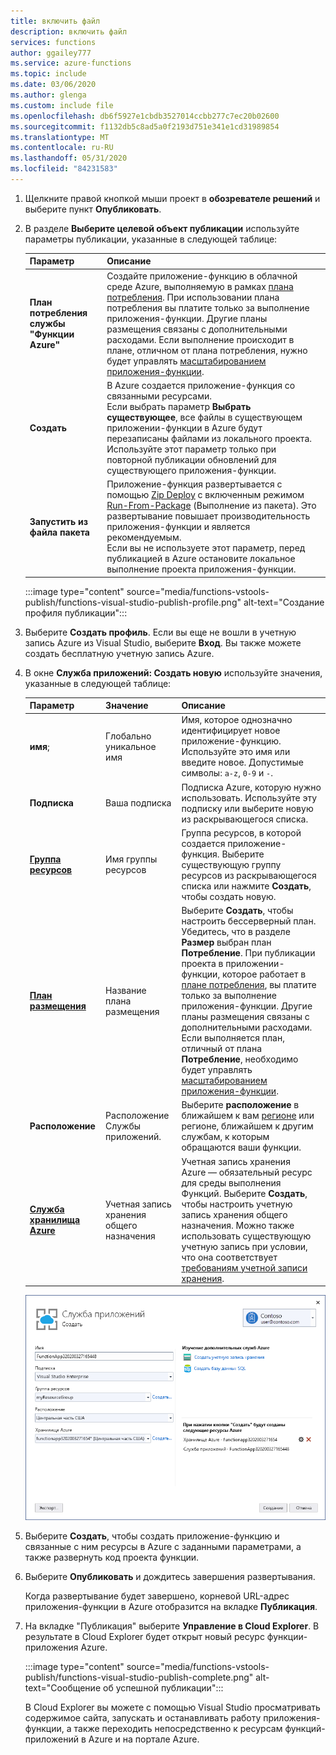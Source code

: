 ```yaml
---
title: включить файл
description: включить файл
services: functions
author: ggailey777
ms.service: azure-functions
ms.topic: include
ms.date: 03/06/2020
ms.author: glenga
ms.custom: include file
ms.openlocfilehash: db6f5927e1cbdb3527014ccbb277c7ec20b02600
ms.sourcegitcommit: f1132db5c8ad5a0f2193d751e341e1cd31989854
ms.translationtype: MT
ms.contentlocale: ru-RU
ms.lasthandoff: 05/31/2020
ms.locfileid: "84231583"
---
```

1. Щелкните правой кнопкой мыши проект в **обозревателе решений** и выберите пункт **Опубликовать**.

1. В разделе **Выберите целевой объект публикации** используйте параметры публикации, указанные в следующей таблице: 

    | Параметр      | Описание                                |
    | ------------ |  -------------------------------------------------- |
    | **План потребления службы "Функции Azure"** | Создайте приложение-функцию в облачной среде Azure, выполняемую в рамках [плана потребления](../articles/azure-functions/functions-scale.md#consumption-plan). При использовании плана потребления вы платите только за выполнение приложения-функции. Другие планы размещения связаны с дополнительными расходами. Если выполнение происходит в плане, отличном от плана потребления, нужно будет управлять [масштабированием приложения-функции](../articles/azure-functions/functions-scale.md).| 
    | **Создать** | В Azure создается приложение-функция со связанными ресурсами. <br/>Если выбрать параметр **Выбрать существующее**, все файлы в существующем приложении-функции в Azure будут перезаписаны файлами из локального проекта. Используйте этот параметр только при повторной публикации обновлений для существующего приложения-функции. |
    | **Запустить из файла пакета** | Приложение-функция развертывается с помощью [Zip Deploy](../articles/azure-functions/functions-deployment-technologies.md#zip-deploy) с включенным режимом [Run-From-Package](../articles/azure-functions/run-functions-from-deployment-package.md) (Выполнение из пакета). Это развертывание повышает производительность приложения-функции и является рекомендуемым. <br/>Если вы не используете этот параметр, перед публикацией в Azure остановите локальное выполнение проекта приложения-функции. |

    :::image type="content" source="media/functions-vstools-publish/functions-visual-studio-publish-profile.png" alt-text="Создание профиля публикации":::


1. Выберите **Создать профиль**. Если вы еще не вошли в учетную запись Azure из Visual Studio, выберите **Вход**. Вы также можете создать бесплатную учетную запись Azure.

1. В окне **Служба приложений: Создать новую** используйте значения, указанные в следующей таблице:

    | Параметр      | Значение  | Описание                                |
    | ------------ |  ------- | -------------------------------------------------- |
    | **имя**; | Глобально уникальное имя | Имя, которое однозначно идентифицирует новое приложение-функцию. Используйте это имя или введите новое. Допустимые символы: `a-z`, `0-9` и `-`. |
    | **Подписка** | Ваша подписка | Подписка Azure, которую нужно использовать. Используйте эту подписку или выберите новую из раскрывающегося списка. |
    | **[Группа ресурсов](../articles/azure-resource-manager/management/overview.md)** | Имя группы ресурсов |  Группа ресурсов, в которой создается приложение-функция. Выберите существующую группу ресурсов из раскрывающегося списка или нажмите **Создать**, чтобы создать новую.|
    | **[План размещения](../articles/azure-functions/functions-scale.md)** | Название плана размещения | Выберите **Создать**, чтобы настроить бессерверный план. Убедитесь, что в разделе **Размер** выбран план **Потребление**. При публикации проекта в приложении-функции, которое работает в [плане потребления](../articles/azure-functions/functions-scale.md#consumption-plan), вы платите только за выполнение приложения-функции. Другие планы размещения связаны с дополнительными расходами. Если выполняется план, отличный от плана **Потребление**, необходимо будет управлять [масштабированием приложения-функции](../articles/azure-functions/functions-scale.md).  |
    | **Расположение** | Расположение Службы приложений. | Выберите **расположение** в ближайшем к вам [регионе](https://azure.microsoft.com/regions/) или регионе, ближайшем к другим службам, к которым обращаются ваши функции. |
    | **[Служба хранилища Azure](../articles/storage/common/storage-account-create.md)** | Учетная запись хранения общего назначения | Учетная запись хранения Azure — обязательный ресурс для среды выполнения Функций. Выберите **Создать**, чтобы настроить учетную запись хранения общего назначения. Можно также использовать существующую учетную запись при условии, что она соответствует [требованиям учетной записи хранения](../articles/azure-functions/functions-scale.md#storage-account-requirements).  |

    ![Диалоговое окно "Создание службы приложений"](./media/functions-vstools-publish/functions-visual-studio-publish.png)

1. Выберите **Создать**, чтобы создать приложение-функцию и связанные с ним ресурсы в Azure с заданными параметрами, а также развернуть код проекта функции. 

1. Выберите **Опубликовать** и дождитесь завершения развертывания. 

    Когда развертывание будет завершено, корневой URL-адрес приложения-функции в Azure отобразится на вкладке **Публикация**. 
    
1.  На вкладке "Публикация" выберите **Управление в Cloud Explorer**. В результате в Cloud Explorer будет открыт новый ресурс функции-приложения Azure. 
    
    :::image type="content" source="media/functions-vstools-publish/functions-visual-studio-publish-complete.png" alt-text="Сообщение об успешной публикации":::
    
    В Cloud Explorer вы можете с помощью Visual Studio просматривать содержимое сайта, запускать и останавливать работу приложения-функции, а также переходить непосредственно к ресурсам функций-приложений в Azure и на портале Azure. 